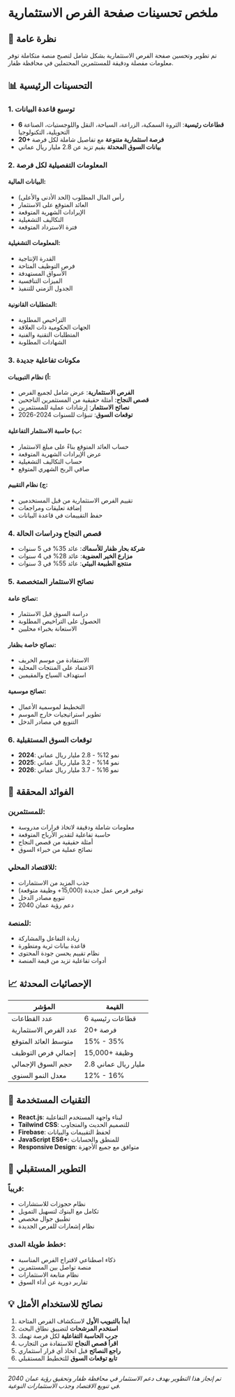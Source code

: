 # ملخص تحسينات صفحة الفرص الاستثمارية

## 🚀 نظرة عامة

تم تطوير وتحسين صفحة الفرص الاستثمارية بشكل شامل لتصبح منصة متكاملة توفر معلومات مفصلة ودقيقة للمستثمرين المحتملين في محافظة ظفار.

## 📊 التحسينات الرئيسية

### 1. توسيع قاعدة البيانات

- **6 قطاعات رئيسية**: الثروة السمكية، الزراعة، السياحة، النقل واللوجستيات، الصناعة التحويلية، التكنولوجيا
- **20+ فرصة استثمارية متنوعة** مع تفاصيل شاملة لكل فرصة
- **بيانات السوق المحدثة** بقيم تزيد عن 2.8 مليار ريال عماني

### 2. المعلومات التفصيلية لكل فرصة

#### البيانات المالية:

- رأس المال المطلوب (الحد الأدنى والأعلى)
- العائد المتوقع على الاستثمار
- الإيرادات الشهرية المتوقعة
- التكاليف التشغيلية
- فترة الاسترداد المتوقعة

#### المعلومات التشغيلية:

- القدرة الإنتاجية
- فرص التوظيف المتاحة
- الأسواق المستهدفة
- الميزات التنافسية
- الجدول الزمني للتنفيذ

#### المتطلبات القانونية:

- التراخيص المطلوبة
- الجهات الحكومية ذات العلاقة
- المتطلبات التقنية والفنية
- الشهادات المطلوبة

### 3. مكونات تفاعلية جديدة

#### أ) نظام التبويبات:

- **الفرص الاستثمارية**: عرض شامل لجميع الفرص
- **قصص النجاح**: أمثلة حقيقية من المستثمرين الناجحين
- **نصائح الاستثمار**: إرشادات عملية للمستثمرين
- **توقعات السوق**: تنبؤات للسنوات 2024-2026

#### ب) حاسبة الاستثمار التفاعلية:

- حساب العائد المتوقع بناءً على مبلغ الاستثمار
- عرض الإيرادات الشهرية المتوقعة
- حساب التكاليف التشغيلية
- صافي الربح الشهري المتوقع

#### ج) نظام التقييم:

- تقييم الفرص الاستثمارية من قبل المستخدمين
- إضافة تعليقات ومراجعات
- حفظ التقييمات في قاعدة البيانات

### 4. قصص النجاح ودراسات الحالة

- **شركة بحار ظفار للأسماك**: عائد 35% في 5 سنوات
- **مزارع الخير العضوية**: عائد 28% في 4 سنوات
- **منتجع الطبيعة البيئي**: عائد 55% في 3 سنوات

### 5. نصائح الاستثمار المتخصصة

#### نصائح عامة:

- دراسة السوق قبل الاستثمار
- الحصول على التراخيص المطلوبة
- الاستعانة بخبراء محليين

#### نصائح خاصة بظفار:

- الاستفادة من موسم الخريف
- الاعتماد على المنتجات المحلية
- استهداف السياح والمقيمين

#### نصائح موسمية:

- التخطيط لموسمية الأعمال
- تطوير استراتيجيات خارج الموسم
- التنويع في مصادر الدخل

### 6. توقعات السوق المستقبلية

- **2024**: نمو 12% - 2.8 مليار ريال عماني
- **2025**: نمو 14% - 3.2 مليار ريال عماني
- **2026**: نمو 16% - 3.7 مليار ريال عماني

## 🎯 الفوائد المحققة

### للمستثمرين:

- معلومات شاملة ودقيقة لاتخاذ قرارات مدروسة
- حاسبة تفاعلية لتقدير الأرباح المتوقعة
- أمثلة حقيقية من قصص النجاح
- نصائح عملية من خبراء السوق

### للاقتصاد المحلي:

- جذب المزيد من الاستثمارات
- توفير فرص عمل جديدة (15,000+ وظيفة متوقعة)
- تنويع مصادر الدخل
- دعم رؤية عمان 2040

### للمنصة:

- زيادة التفاعل والمشاركة
- قاعدة بيانات ثرية ومتطورة
- نظام تقييم يحسن جودة المحتوى
- أدوات تفاعلية تزيد من قيمة المنصة

## 📈 الإحصائيات المحدثة

| المؤشر                | القيمة               |
| --------------------- | -------------------- |
| عدد القطاعات          | 6 قطاعات رئيسية      |
| عدد الفرص الاستثمارية | 20+ فرصة             |
| متوسط العائد المتوقع  | 15% - 35%            |
| إجمالي فرص التوظيف    | 15,000+ وظيفة        |
| حجم السوق الإجمالي    | 2.8 مليار ريال عماني |
| معدل النمو السنوي     | 12% - 16%            |

## 🔧 التقنيات المستخدمة

- **React.js**: لبناء واجهة المستخدم التفاعلية
- **Tailwind CSS**: للتصميم الحديث والمتجاوب
- **Firebase**: لحفظ التقييمات والبيانات
- **JavaScript ES6+**: للمنطق والحسابات
- **Responsive Design**: متوافق مع جميع الأجهزة

## 🚧 التطوير المستقبلي

### قريباً:

- نظام حجوزات للاستشارات
- تكامل مع البنوك لتسهيل التمويل
- تطبيق جوال مخصص
- نظام إشعارات للفرص الجديدة

### خطط طويلة المدى:

- ذكاء اصطناعي لاقتراح الفرص المناسبة
- منصة تواصل بين المستثمرين
- نظام متابعة الاستثمارات
- تقارير دورية عن أداء السوق

## 💡 نصائح للاستخدام الأمثل

1. **ابدأ بالتبويب الأول** لاستكشاف الفرص المتاحة
2. **استخدم المرشحات** لتضييق نطاق البحث
3. **جرب الحاسبة التفاعلية** لكل فرصة تهمك
4. **اقرأ قصص النجاح** للاستفادة من التجارب
5. **راجع النصائح** قبل اتخاذ أي قرار استثماري
6. **تابع توقعات السوق** للتخطيط المستقبلي

---

_تم إنجاز هذا التطوير بهدف دعم الاستثمار في محافظة ظفار وتحقيق رؤية عمان 2040 في تنويع الاقتصاد وجذب الاستثمارات النوعية._

